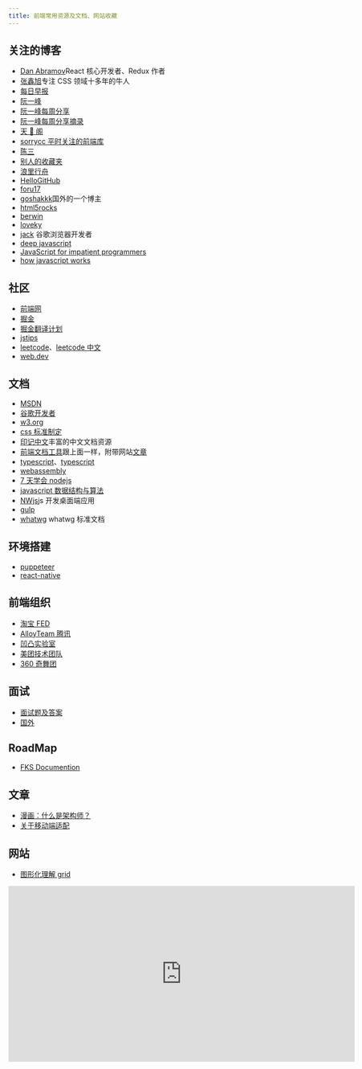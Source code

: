 ```yaml
---
title: 前端常用资源及文档、网站收藏
---
```


## 关注的博客

- [Dan Abramov](https://overreacted.io/)React 核心开发者、Redux 作者
- [张鑫旭](https://www.zhangxinxu.com/)专注 CSS 领域十多年的牛人
- [每日早报](https://wubaiqing.github.io/zaobao/)
- [阮一峰](http://www.ruanyifeng.com/home.html)
- [阮一峰每周分享](https://github.com/ruanyf/weekly)
- [阮一峰每周分享摘录](https://wanmaoor.github.io/ryfWeekly/)
- [天 🐷 阁](https://github.com/atian25/blog)
- [sorrycc 平时关注的前端库](https://github.com/sorrycc/awesome-f2e-libs)
- [陈三](https://blog.zfanw.com/)
- [别人的收藏夹](https://panjiachen.github.io/awesome-bookmarks/)
- [浪里行舟](https://github.com/ljianshu/Blog)
- [HelloGitHub](https://github.com/521xueweihan/HelloGitHub/blob/master/README.md)
- [foru17](https://github.com/foru17/front-end-collect)
- [goshakkk](https://goshakkk.name/)国外的一个博主
- [html5rocks](https://www.html5rocks.com/zh/tutorials/)
- [berwin](https://github.com/berwin/Blog)
- [loveky](https://loveky.github.io/)
- [jack](https://jakearchibald.com/) 谷歌浏览器开发者
- [deep javascript](https://exploringjs.com/deep-js/)
- [JavaScript for impatient programmers](https://exploringjs.com/impatient-js/toc.html)
- [how javascript works](https://blog.sessionstack.com/how-javascript-works/home)

## 社区

- [前端网](https://www.qdfuns.com/portal.php)
- [掘金](https://juejin.im/)
- [掘金翻译计划](https://juejin.im/tag/%E6%8E%98%E9%87%91%E7%BF%BB%E8%AF%91%E8%AE%A1%E5%88%92)
- [jstips](http://www.jstips.co/)
- [leetcode](https://leetcode.com/)、[leetcode 中文](https://leetcode-cn.com/)
- [web.dev](https://web.dev/)

## 文档

- [MSDN](https://developer.mozilla.org/zh-CN/docs/Web)
- [谷歌开发者](https://developers.google.com/web/)
- [w3.org](https://www.w3.org/)
- [css 标准制定](https://drafts.csswg.org/)
- [印记中文](https://www.docschina.org/)丰富的中文文档资源
- [前端文档工具](https://www.html.cn/nav/)跟上面一样，附带网站[文章](https://www.html.cn/archives/)
- [typescript](https://www.runoob.com/manual/gitbook/TypeScript/_book/)、[typescript](https://zhongsp.gitbooks.io/typescript-handbook/doc/handbook/tutorials/React.html)
- [webassembly](https://webassembly.org/)
- [7 天学会 nodejs](http://nqdeng.github.io/7-days-nodejs/)
- [javascript 数据结构与算法](https://github.com/trekhleb/javascript-algorithms/blob/master/README.zh-CN.md)
- [NWjs](https://nwjs.io/)js 开发桌面端应用
- [gulp](https://gulpjs.com/)
- [whatwg](https://spec.whatwg.org/) whatwg 标准文档

## 环境搭建

- [puppeteer](https://juejin.im/post/5b99c9ece51d450e51625630)
- [react-native](/code/react-native/mac搭建react-native开发环境)

## 前端组织

- [淘宝 FED](http://taobaofed.org/)
- [AlloyTeam 腾讯](http://alloyteam.com/)
- [凹凸实验室](https://aotu.io/)
- [美团技术团队](https://tech.meituan.com/)
- [360 奇舞团](https://75team.com/)

## 面试

- [面试题及答案](https://github.com/markyun/My-blog/tree/master/Front-end-Developer-Questions)
- [国外](https://github.com/h5bp/Front-end-Developer-Interview-Questions)

## RoadMap

- [FKS Documention](http://html5ify.com/fks/index.html)

## 文章

- [漫画：什么是架构师？](https://mp.weixin.qq.com/s/38RF3REJX8rF6Ejt1V-yXQ)
- [关于移动端适配](https://mp.weixin.qq.com/s/J3sAnIsiZ1-2jwZcg9VVVw)

## 网站

- [图形化理解 grid](https://cssgridgarden.com/)

<iframe src="https://www.gettoby.com/e/mn1lap5n2cb6" width="690" height="350" frameBorder="0">Collection: 前端 (190 tabs)<a href="https://www.gettoby.com/p/mn1lap5n2cb6" target="_blank"></a></iframe>
